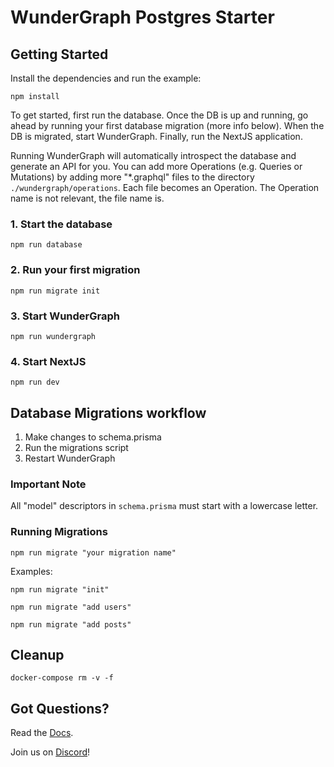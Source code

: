 # WunderGraph Postgres Starter

## Getting Started

Install the dependencies and run the example:

```shell
npm install
```

To get started, first run the database.
Once the DB is up and running, go ahead by running your first database migration (more info below).
When the DB is migrated, start WunderGraph.
Finally, run the NextJS application.

Running WunderGraph will automatically introspect the database and generate an API for you.
You can add more Operations (e.g. Queries or Mutations) by adding more "\*.graphql" files to the directory `./wundergraph/operations`.
Each file becomes an Operation. The Operation name is not relevant, the file name is.

### 1. Start the database

```shell
npm run database
```

### 2. Run your first migration

```shell
npm run migrate init
```

### 3. Start WunderGraph

```shell
npm run wundergraph
```

### 4. Start NextJS

```shell
npm run dev
```

## Database Migrations workflow

1. Make changes to schema.prisma
1. Run the migrations script
1. Restart WunderGraph

### Important Note

All "model" descriptors in `schema.prisma` must start with a lowercase letter.

### Running Migrations

```shell
npm run migrate "your migration name"
```

Examples:

```shell
npm run migrate "init"
```

```shell
npm run migrate "add users"
```

```shell
npm run migrate "add posts"
```

## Cleanup

```shell
docker-compose rm -v -f
```

## Got Questions?

Read the [Docs](https://wundergraph.com/docs).

Join us on [Discord](https://wundergraph.com/discord)!
